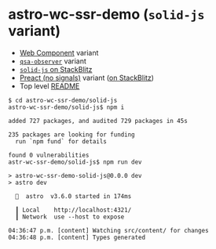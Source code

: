 # astro-wc-ssr-demo (`solid-js` variant)
- [Web Component](../wc/README.md) variant
- [`qsa-observer`](../qsa-observer/README.md) variant
- [`solid-js` on StackBlitz](https://stackblitz.com/edit/withastro-astro-qxsuvd)
- [Preact (no signals)](../preact/README.md) variant ([on StackBlitz](https://stackblitz.com/edit/withastro-astro-storbz))
- Top level [README](../README.md)

```shell
$ cd astro-wc-ssr-demo/solid-js
astro-wc-ssr-demo/solid-js$ npm i

added 727 packages, and audited 729 packages in 45s

235 packages are looking for funding
  run `npm fund` for details

found 0 vulnerabilities
astr-wc-ssr-demo/solid-js$ npm run dev

> astro-wc-ssr-demo-solid-js@0.0.0 dev
> astro dev

  🚀  astro  v3.6.0 started in 174ms
  
  ┃ Local    http://localhost:4321/
  ┃ Network  use --host to expose
  
04:36:47 p.m. [content] Watching src/content/ for changes
04:36:48 p.m. [content] Types generated
```
